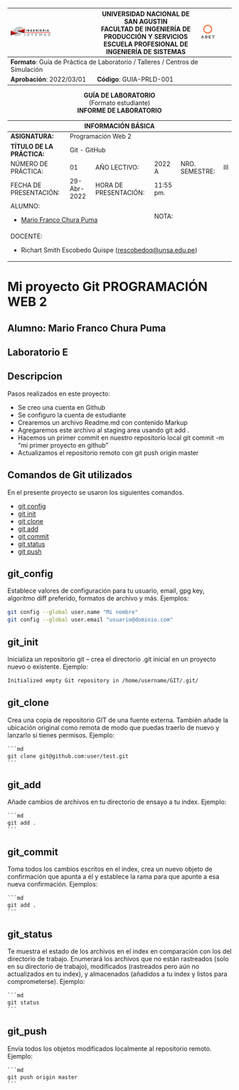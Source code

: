 <div align="center">
<table>
    <theader>
        <tr>
            <td><img src="https://github.com/rescobedoq/pw2/blob/main/epis.png?raw=true" alt="EPIS" style="width:50%; height:auto"/></td>
            <th>
                <span style="font-weight:bold;">UNIVERSIDAD NACIONAL DE SAN AGUSTIN</span><br />
                <span style="font-weight:bold;">FACULTAD DE INGENIERÍA DE PRODUCCIÓN Y SERVICIOS</span><br />
                <span style="font-weight:bold;">ESCUELA PROFESIONAL DE INGENIERÍA DE SISTEMAS</span>
            </th>
            <td><img src="https://github.com/rescobedoq/pw2/blob/main/abet.png?raw=true" alt="ABET" style="width:50%; height:auto"/></td>
        </tr>
    </theader>
    <tbody>
        <tr><td colspan="3"><span style="font-weight:bold;">Formato</span>: Guía de Práctica de Laboratorio / Talleres / Centros de Simulación</td></tr>
        <tr><td><span style="font-weight:bold;">Aprobación</span>:  2022/03/01</td><td colspan="2"><span style="font-weight:bold;">Código</span>: GUIA-PRLD-001</td></tr>
    </tbody>
</table>
</div>

<div align="center">
<span style="font-weight:bold;" colspan="6">GUÍA DE LABORATORIO</span><br />
<span>(Formato estudiante)</span>
</div>
<div align="center">
	<span style="font-weight:bold;">INFORME DE LABORATORIO</span>

<table>
		<theader>
			<tr><th colspan="6">INFORMACIÓN BÁSICA</th></tr>
		</theader>
		<tbody>
			<tr>
				<td><span style="font-weight:bold;">ASIGNATURA:</span></td>
				<td colspan="5">Programación Web 2</td>
			</tr>
			<tr>
				<td><span style="font-weight:bold;">TÍTULO DE LA PRÁCTICA:<span></td>
				<td colspan="5">Git - GitHub</td>
			</tr>
			<tr>
				<td>NÚMERO DE PRÁCTICA:</td>
				<td>01</td><td>AÑO LECTIVO:</td>
				<td>2022 A</td>
				<td>NRO. SEMESTRE:</td>
				<td>III</td>
			</tr>
			<tr>
				<td>FECHA DE PRESENTACIÓN:</td>
				<td>29-Abr-2022</td>
				<td>HORA DE PRESENTACIÓN:</td>
				<td> 11:55 pm.</td>
			</tr>
			<tr>
				<td colspan="3">ALUMNO:
					<ul>
					<li><a href="https://github.com/Mario-Chura">Mario Franco Chura Puma</a></li>
					</ul>
				</td>
				<td colspan="">NOTA:</td>
				<td></td>
			</tr>
			<tr>
				<td colspan="6">DOCENTE:
					<ul>
					<li>Richart Smith Escobedo Quispe (<a href="rescobedoq@unsa.edu.pe">rescobedoq@unsa.edu.pe</a>)</li>
					</ul>
				</td>
			</tr>
		</tdbody>
</table>
</div>

# Mi proyecto Git PROGRAMACIÓN WEB 2
## Alumno: Mario Franco Chura Puma
## Laboratorio E

## Descripcion

Pasos realizados en este proyecto:

- Se creo una cuenta en Github
- Se configuro la cuenta de estudiante
- Crearemos un archivo Readme.md con contenido Markup
- Agregaremos este archivo al staging area usando git add . 
- Hacemos un primer commit en nuestro repositorio local git commit -m “mi
primer proyecto en github”
- Actualizamos el repositorio remoto con git push origin master

## Comandos de Git utilizados

En el presente proyecto se usaron los siguientes comandos.

- [git config](#git_config)
- [git init](#git_init)
- [git clone](#git_clone)
- [git add](#git_add)
- [git commit](#git_commit)
- [git status](#git_status)
- [git push](#git_push)

## git_config

Establece valores de configuración para tu usuario, email, gpg key, algoritmo diff preferido, formatos de archivo y más. Ejemplos:

```sh
git config --global user.name "Mi nombre"
git config --global user.email "usuario@dominio.com"
```

## git_init

Inicializa un repositorio git – crea el directorio .git inicial en un proyecto nuevo o existente. Ejemplo:

```sh
Initialized empty Git repository in /home/username/GIT/.git/
```

## git_clone

Crea una copia de repositorio GIT de una fuente externa. También añade la ubicación original como remota de modo que puedas traerlo de nuevo y lanzarlo si tienes permisos. Ejemplo:

    ```md
    git clone git@github.com:user/test.git
    ```

## git_add
Añade cambios de archivos en tu directorio de ensayo a tu index. Ejemplo:

    ```md
    git add .
    ```

## git_commit
Toma todos los cambios escritos en el index, crea un nuevo objeto de confirmación que apunta a él y establece la rama para que apunte a esa nueva confirmación. Ejemplos:

    ```md
    git add .
    ```
## git_status
Te muestra el estado de los archivos en el index en comparación con los del directorio de trabajo. Enumerará los archivos que no están rastreados (solo en su directorio de trabajo), modificados (rastreados pero aún no actualizados en tu index), y almacenados (añadidos a tu index y listos para comprometerse). Ejemplo:

    ```md
    git status 
    ```
## git_push
Envía todos los objetos modificados localmente al repositorio remoto. Ejemplo:

    ```md
    git push origin master
    ```

